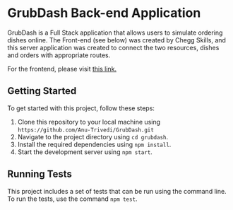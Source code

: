 # GrubDash Back-end Application

GrubDash is a Full Stack application that allows users to simulate ordering dishes online. The Front-end (see below) was created by Chegg Skills, and this server application was created to connect the two resources, dishes and orders with appropriate routes.

For the frontend, please visit [this link.](https://github.com/Thinkful-Ed/starter-grub-dash-front-end)

## Getting Started

To get started with this project, follow these steps:
1. Clone this repository to your local machine using `https://github.com/Anu-Trivedi/GrubDash.git`
2. Navigate to the project directory using `cd grubdash`.
3. Install the required dependencies using `npm install`.
4. Start the development server using `npm start`.

## Running Tests

This project includes a set of tests that can be run using the command line. To run the tests, use the command `npm test`.
